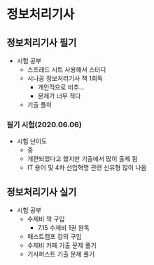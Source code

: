 # 정보처리기사

## 정보처리기사 필기

- 시험 공부
  - 스프레드 시트 사용해서 스터디
  - 시나공 정보처리기사 책 1회독
    - 개인적으로 비추... 
    - 문제가 너무 적다
  - 기출 풀이


### 필기 시험(2020.06.06)
- 시험 난이도
  - 중
  - 개편되었다고 했지만 기출에서 많이 출제 됨
  - IT 용어 및 4차 산업혁명 관련 신유형 많이 나옴
  

## 정보처리기사 실기

- 시험 공부
  - 수제비 책 구입
    - 7.15 수제비 1권 완독
  - 패스트캠프 강의 구입
  - 수제비 카페 기출 문제 풀기
  - 기사퍼스트 기출 문제 풀기
